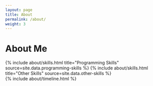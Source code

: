 ```yaml
---
layout: page
title: About
permalink: /about/
weight: 3
---
```


# **About Me**

<!--Hi I am **{{ site.author.name }}** :wave:,<br>-->

<div class="row">
{% include about/skills.html title="Programming Skills" source=site.data.programming-skills %}
{% include about/skills.html title="Other Skills" source=site.data.other-skills %}
</div>

<div class="row">
{% include about/timeline.html %}
</div>